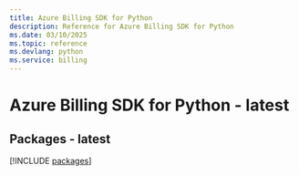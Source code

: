 ```yaml
---
title: Azure Billing SDK for Python
description: Reference for Azure Billing SDK for Python
ms.date: 03/10/2025
ms.topic: reference
ms.devlang: python
ms.service: billing
---
```

# Azure Billing SDK for Python - latest
## Packages - latest
[!INCLUDE [packages](billing-index.md)]